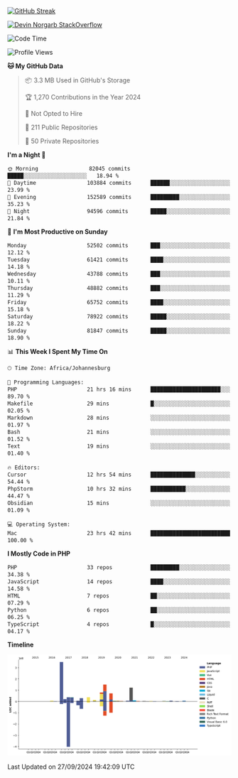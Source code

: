 
[![GitHub Streak](http://github-readme-streak-stats.herokuapp.com?user=DevinNorgarb&date_format=M%20j%5B%2C%20Y%5D)]()


[![Devin Norgarb StackOverflow](https://github-readme-stackoverflow.vercel.app/?userID=4993755)](https://stackoverflow.com/users/4993755/devin-norgarb)

<!--START_SECTION:waka-->
![Code Time](http://img.shields.io/badge/Code%20Time-9%2C138%20hrs%2053%20mins-blue)

![Profile Views](http://img.shields.io/badge/Profile%20Views-6-blue)

**🐱 My GitHub Data** 

> 📦 3.3 MB Used in GitHub's Storage 
 > 
> 🏆 1,270 Contributions in the Year 2024
 > 
> 🚫 Not Opted to Hire
 > 
> 📜 211 Public Repositories 
 > 
> 🔑 50 Private Repositories 
 > 
**I'm a Night 🦉** 

```text
🌞 Morning                82045 commits       █████░░░░░░░░░░░░░░░░░░░░   18.94 % 
🌆 Daytime                103884 commits      ██████░░░░░░░░░░░░░░░░░░░   23.99 % 
🌃 Evening                152589 commits      █████████░░░░░░░░░░░░░░░░   35.23 % 
🌙 Night                  94596 commits       █████░░░░░░░░░░░░░░░░░░░░   21.84 % 
```
📅 **I'm Most Productive on Sunday** 

```text
Monday                   52502 commits       ███░░░░░░░░░░░░░░░░░░░░░░   12.12 % 
Tuesday                  61421 commits       ████░░░░░░░░░░░░░░░░░░░░░   14.18 % 
Wednesday                43788 commits       ███░░░░░░░░░░░░░░░░░░░░░░   10.11 % 
Thursday                 48882 commits       ███░░░░░░░░░░░░░░░░░░░░░░   11.29 % 
Friday                   65752 commits       ████░░░░░░░░░░░░░░░░░░░░░   15.18 % 
Saturday                 78922 commits       █████░░░░░░░░░░░░░░░░░░░░   18.22 % 
Sunday                   81847 commits       █████░░░░░░░░░░░░░░░░░░░░   18.90 % 
```


📊 **This Week I Spent My Time On** 

```text
🕑︎ Time Zone: Africa/Johannesburg

💬 Programming Languages: 
PHP                      21 hrs 16 mins      ██████████████████████░░░   89.70 % 
Makefile                 29 mins             █░░░░░░░░░░░░░░░░░░░░░░░░   02.05 % 
Markdown                 28 mins             ░░░░░░░░░░░░░░░░░░░░░░░░░   01.97 % 
Bash                     21 mins             ░░░░░░░░░░░░░░░░░░░░░░░░░   01.52 % 
Text                     19 mins             ░░░░░░░░░░░░░░░░░░░░░░░░░   01.40 % 

🔥 Editors: 
Cursor                   12 hrs 54 mins      ██████████████░░░░░░░░░░░   54.44 % 
PhpStorm                 10 hrs 32 mins      ███████████░░░░░░░░░░░░░░   44.47 % 
Obsidian                 15 mins             ░░░░░░░░░░░░░░░░░░░░░░░░░   01.09 % 

💻 Operating System: 
Mac                      23 hrs 42 mins      █████████████████████████   100.00 % 
```

**I Mostly Code in PHP** 

```text
PHP                      33 repos            █████████░░░░░░░░░░░░░░░░   34.38 % 
JavaScript               14 repos            ████░░░░░░░░░░░░░░░░░░░░░   14.58 % 
HTML                     7 repos             ██░░░░░░░░░░░░░░░░░░░░░░░   07.29 % 
Python                   6 repos             ██░░░░░░░░░░░░░░░░░░░░░░░   06.25 % 
TypeScript               4 repos             █░░░░░░░░░░░░░░░░░░░░░░░░   04.17 % 
```



**Timeline**

![Lines of Code chart](https://raw.githubusercontent.com/DevinNorgarb/DevinNorgarb/main/assets/bar_graph.png)


 Last Updated on 27/09/2024 19:42:09 UTC
<!--END_SECTION:waka-->

